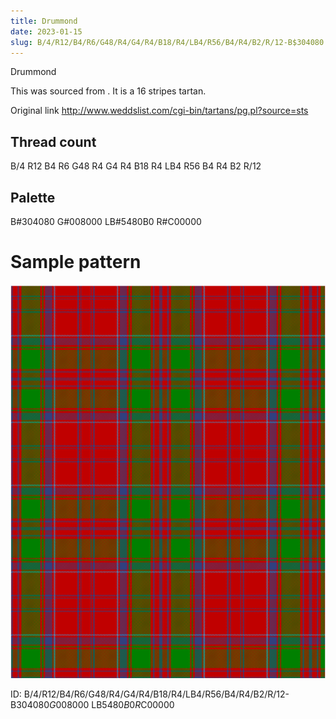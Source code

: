 ```yaml
---
title: Drummond
date: 2023-01-15
slug: B/4/R12/B4/R6/G48/R4/G4/R4/B18/R4/LB4/R56/B4/R4/B2/R/12-B$304080 G$008000 LB$5480B0 R$C00000
---
```

Drummond

This was sourced from <no value>.  It is a 16 stripes tartan.

Original link http://www.weddslist.com/cgi-bin/tartans/pg.pl?source=sts

## Thread count
B/4 R12 B4 R6 G48 R4 G4 R4 B18 R4 LB4 R56 B4 R4 B2 R/12

## Palette
B#304080 G#008000 LB#5480B0 R#C00000

# Sample pattern

![Tartan detail](tartan.png "B/4 R12 B4 R6 G48 R4 G4 R4 B18 R4 LB4 R56 B4 R4 B2 R/12 tartan")

ID: B/4/R12/B4/R6/G48/R4/G4/R4/B18/R4/LB4/R56/B4/R4/B2/R/12-B$304080 G$008000 LB$5480B0 R$C00000